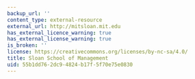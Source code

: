 ```yaml
---
backup_url: ''
content_type: external-resource
external_url: http://mitsloan.mit.edu
has_external_licence_warning: true
has_external_license_warning: true
is_broken: ''
license: https://creativecommons.org/licenses/by-nc-sa/4.0/
title: Sloan School of Management
uid: 55b1dd76-2dc9-4824-b17f-5f70e75e0830
---
```

